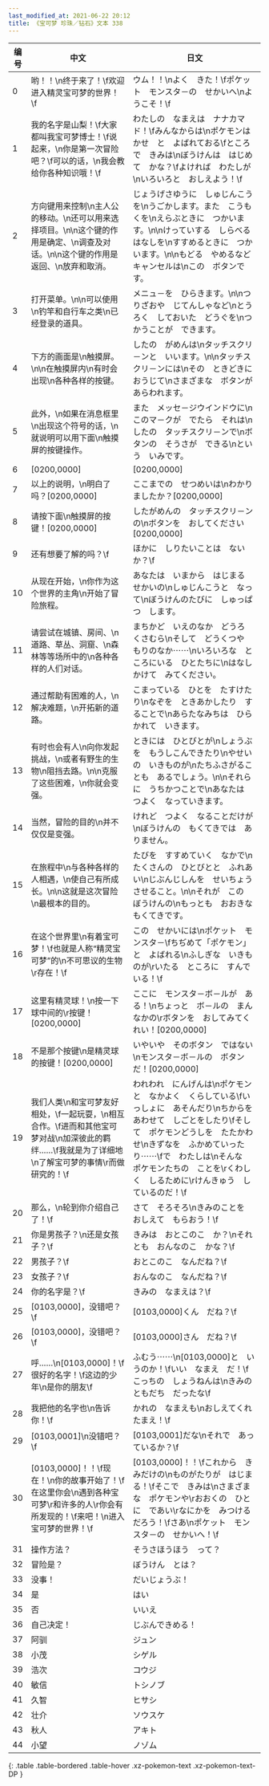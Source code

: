 ```yaml
---
last_modified_at: 2021-06-22 20:12
title: 《宝可梦 珍珠／钻石》文本 338
---
```

| 编号 | 中文 | 日文 |
| ---- | ---- | ---- |
| 0 | 哟！！\n终于来了！\f欢迎进入精灵宝可梦的世界！\f | ウム！！\nよく　きた！\fポケット　モンスタ－の　せかいへ\nようこそ！\f |
| 1 | 我的名字是山梨！\f大家都叫我宝可梦博士！\f说起来，\n你是第一次冒险吧？\f可以的话，\n我会教给你各种知识哦！\f | わたしの　なまえは　ナナカマド！\fみんなからは\nポケモンはかせ　と　よばれておる\fところで　きみは\nぼうけんは　はじめて　かな？\fよければ　わたしが\nいろいろと　おしえよう！\f |
| 2 | 方向键用来控制\n主人公的移动。\n还可以用来选择项目。\n\n这个键的作用是确定、\n调查及对话。\n\n这个键的作用是返回、\n放弃和取消。 | じょうげさゆうに　しゅじんこうを\nうごかします。また　こうもくを\nえらぶときに　つかいます。\n\nけっていする　しらべる　はなしを\nすすめるときに　つかいます。\n\nもどる　やめるなど　キャンセルは\nこの　ボタンです。 |
| 3 | 打开菜单。\n\n可以使用\n钓竿和自行车之类\n已经登录的道具。 | メニュ－を　ひらきます。\n\nつりざおや　じてんしゃなど\nとうろく　しておいた　どうぐを\nつかうことが　できます。 |
| 4 | 下方的画面是\n触摸屏。\n\n在触摸屏内\n有时会出现\n各种各样的按键。 | したの　がめんは\nタッチスクリ－ンと　いいます。\n\nタッチスクリ－ンには\nその　ときどきに　おうじて\nさまざまな　ボタンが　あらわれます。 |
| 5 | 此外，\n如果在消息框里\n出现这个符号的话，\n就说明可以用下面\n触摸屏的按键操作。 | また　メッセ－ジウインドウに\nこのマ－クが　でたら　それは\nしたの　タッチスクリ－ンで\nボタンの　そうさが　できる\nという　いみです。 |
| 6 | [0200,0000] | [0200,0000] |
| 7 | 以上的说明，\n明白了吗？[0200,0000] | ここまでの　せつめいは\nわかりましたか？[0200,0000] |
| 8 | 请按下面\n触摸屏的按键！[0200,0000] | したがめんの　タッチスクリ－ンの\nボタンを　おしてください[0200,0000] |
| 9 | 还有想要了解的吗？\f | ほかに　しりたいことは　ないか？\f |
| 10 | 从现在开始，\n你作为这个世界的主角\n开始了冒险旅程。 | あなたは　いまから　はじまる　せかいの\nしゅじんこうと　なって\nぼうけんのたびに　しゅっぱつ　します。 |
| 11 | 请尝试在城镇、房间、\n道路、草丛、洞窟、\n森林等等场所中的\n各种各样的人们对话。 | まちかど　いえのなか　どうろ　くさむら\nそして　どうくつや　もりのなか⋯⋯\nいろいろな　ところにいる　ひとたちに\nはなしかけて　みてください。 |
| 12 | 通过帮助有困难的人，\n解决难题，\n开拓新的道路。 | こまっている　ひとを　たすけたり\nなぞを　ときあかしたり　することで\nあらたなみちは　ひらかれて　いきます。 |
| 13 | 有时也会有人\n向你发起挑战，\n或者有野生的生物\n阻挡去路。\n\n克服了这些困难，\n你就会变强。 | ときには　ひとびとが\nしょうぶを　もうしこんできたり\nやせいの　いきものが\nたちふさがることも　あるでしょう。\n\nそれらに　うちかつことで\nあなたは　つよく　なっていきます。 |
| 14 | 当然，冒险的目的\n并不仅仅是变强。 | けれど　つよく　なることだけが\nぼうけんの　もくてきでは　ありません。 |
| 15 | 在旅程中\n与各种各样的人相遇，\n使自己有所成长。\n\n这就是这次冒险\n最根本的目的。 | たびを　すすめていく　なかで\nたくさんの　ひとびとと　ふれあい\nじぶんじしんを　せいちょう　させること。\n\nそれが　この　ぼうけんの\nもっとも　おおきな　もくてきです。 |
| 16 | 在这个世界里\n有着宝可梦！\f也就是人称“精灵宝可梦”的\n不可思议的生物\r存在！\f | この　せかいには\nポケット　モンスタ－\fちぢめて「ポケモン」と　よばれる\nふしぎな　いきものが\rいたる　ところに　すんでいる！\f |
| 17 | 这里有精灵球！\n按一下球中间的\r按键！[0200,0000] | ここに　モンスタ－ボ－ルが　ある！\nちょっと　ボ－ルの　まんなかの\rボタンを　おしてみてくれい！[0200,0000] |
| 18 | 不是那个按键\n是精灵球的按键！[0200,0000] | いやいや　そのボタン　ではない\nモンスタ－ボ－ルの　ボタンだ！[0200,0000] |
| 19 | 我们人类\n和宝可梦友好相处，\f一起玩耍，\n相互合作。\f进而和其他宝可梦对战\n加深彼此的羁绊……\f我就是为了详细地\n了解宝可梦的事情\r而做研究的！\f | われわれ　にんげんは\nポケモンと　なかよく　くらしている\fいっしょに　あそんだり\nちからをあわせて　しごとをしたり\fそして　ポケモンどうしを　たたかわせ\nきずなを　ふかめていったり⋯⋯\fで　わたしは\nそんな　ポケモンたちの　ことを\rくわしく　しるために\rけんきゅう　しているのだ！\f |
| 20 | 那么，\n轮到你介绍自己了！\f | さて　そろそろ\nきみのことを　おしえて　もらおう！\f |
| 21 | 你是男孩子？\n还是女孩子？\f | きみは　おとこのこ　か？\nそれとも　おんなのこ　かな？\f |
| 22 | 男孩子？\f | おとこのこ　なんだね？\f |
| 23 | 女孩子？\f | おんなのこ　なんだね？\f |
| 24 | 你的名字是？\f | きみの　なまえは？\f |
| 25 | [0103,0000]，没错吧？\f | [0103,0000]くん　だね？\f |
| 26 | [0103,0000]，没错吧？\f | [0103,0000]さん　だね？\f |
| 27 | 呼……\n[0103,0000]！\f很好的名字！\f这边的少年\n是你的朋友\f | ふむう⋯⋯\n[0103,0000]と　いうのか！\fいい　なまえ　だ！\fこっちの　しょうねんは\nきみの　ともだち　だったな\f |
| 28 | 我把他的名字也\n告诉你！\f | かれの　なまえも\nおしえてくれたまえ！\f |
| 29 | [0103,0001]\n没错吧？\f | [0103,0001]だな\nそれで　あっているか？\f |
| 30 | [0103,0000]！！\f现在！\n你的故事开始了！\f在这里你会\n遇到各种宝可梦\r和许多的人\r你会有所发现的！\f来吧！\n进入宝可梦的世界！\f | [0103,0000]！！\fこれから　きみだけの\nものがたりが　はじまる！\fそこで　きみは\nさまざまな　ポケモンや\rおおくの　ひとに　であい\rなにかを　みつけるだろう！\fさあ\nポケット　モンスタ－の　せかいへ！\f |
| 31 | 操作方法？ | そうさほうほう　って？ |
| 32 | 冒险是？ | ぼうけん　とは？ |
| 33 | 没事！ | だいじょうぶ！ |
| 34 | 是 | はい |
| 35 | 否 | いいえ |
| 36 | 自己决定！ | じぶんできめる！ |
| 37 | 阿驯 | ジュン |
| 38 | 小茂 | シゲル |
| 39 | 浩次 | コウジ |
| 40 | 敏信 | トシノブ |
| 41 | 久智 | ヒサシ |
| 42 | 壮介 | ソウスケ |
| 43 | 秋人 | アキト |
| 44 | 小望 | ノゾム |
{: .table .table-bordered .table-hover .xz-pokemon-text .xz-pokemon-text-DP }